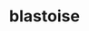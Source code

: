 ---
id: 9
title: blastoise
types: [water]
image: https://raw.githubusercontent.com/PokeAPI/sprites/master/sprites/pokemon/9.png
---